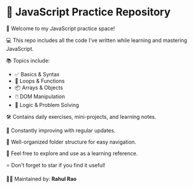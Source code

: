 # 📘 JavaScript Practice Repository

👋 Welcome to my JavaScript practice space!

💻 This repo includes all the code I’ve written while learning and mastering JavaScript.

📚 Topics include:
- ✅ Basics & Syntax
- 🔄 Loops & Functions
- 📦 Arrays & Objects
- 🖱️ DOM Manipulation
- 🧠 Logic & Problem Solving

🛠️ Contains daily exercises, mini-projects, and learning notes.

🚀 Constantly improving with regular updates.

📁 Well-organized folder structure for easy navigation.

🧾 Feel free to explore and use as a learning reference.

⭐ Don't forget to star if you find it useful!

🙋‍♂️ Maintained by: **Rahul Rao**
